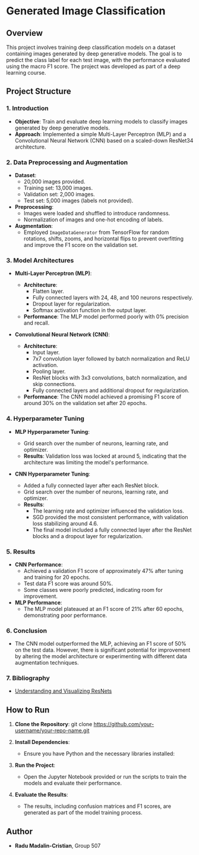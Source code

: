 # Generated Image Classification

## Overview
This project involves training deep classification models on a dataset containing images generated by deep generative models. The goal is to predict the class label for each test image, with the performance evaluated using the macro F1 score. The project was developed as part of a deep learning course.

## Project Structure

### 1. Introduction
- **Objective**: Train and evaluate deep learning models to classify images generated by deep generative models.
- **Approach**: Implemented a simple Multi-Layer Perceptron (MLP) and a Convolutional Neural Network (CNN) based on a scaled-down ResNet34 architecture.

### 2. Data Preprocessing and Augmentation
- **Dataset**: 
  - 20,000 images provided.
  - Training set: 13,000 images.
  - Validation set: 2,000 images.
  - Test set: 5,000 images (labels not provided).
- **Preprocessing**: 
  - Images were loaded and shuffled to introduce randomness.
  - Normalization of images and one-hot encoding of labels.
- **Augmentation**: 
  - Employed `ImageDataGenerator` from TensorFlow for random rotations, shifts, zooms, and horizontal flips to prevent overfitting and improve the F1 score on the validation set.

### 3. Model Architectures
- **Multi-Layer Perceptron (MLP)**:
  - **Architecture**:
    - Flatten layer.
    - Fully connected layers with 24, 48, and 100 neurons respectively.
    - Dropout layer for regularization.
    - Softmax activation function in the output layer.
  - **Performance**: The MLP model performed poorly with 0% precision and recall.

- **Convolutional Neural Network (CNN)**:
  - **Architecture**:
    - Input layer.
    - 7x7 convolution layer followed by batch normalization and ReLU activation.
    - Pooling layer.
    - ResNet blocks with 3x3 convolutions, batch normalization, and skip connections.
    - Fully connected layers and additional dropout for regularization.
  - **Performance**: The CNN model achieved a promising F1 score of around 30% on the validation set after 20 epochs.

### 4. Hyperparameter Tuning
- **MLP Hyperparameter Tuning**:
  - Grid search over the number of neurons, learning rate, and optimizer.
  - **Results**: Validation loss was locked at around 5, indicating that the architecture was limiting the model's performance.

- **CNN Hyperparameter Tuning**:
  - Added a fully connected layer after each ResNet block.
  - Grid search over the number of neurons, learning rate, and optimizer.
  - **Results**: 
    - The learning rate and optimizer influenced the validation loss.
    - SGD provided the most consistent performance, with validation loss stabilizing around 4.6.
    - The final model included a fully connected layer after the ResNet blocks and a dropout layer for regularization.

### 5. Results
- **CNN Performance**: 
  - Achieved a validation F1 score of approximately 47% after tuning and training for 20 epochs.
  - Test data F1 score was around 50%.
  - Some classes were poorly predicted, indicating room for improvement.
- **MLP Performance**: 
  - The MLP model plateaued at an F1 score of 21% after 60 epochs, demonstrating poor performance.

### 6. Conclusion
- The CNN model outperformed the MLP, achieving an F1 score of 50% on the test data. However, there is significant potential for improvement by altering the model architecture or experimenting with different data augmentation techniques.

### 7. Bibliography
- [Understanding and Visualizing ResNets](https://towardsdatascience.com/understanding-and-visualizing-resnets-442284831be8)

## How to Run
1. **Clone the Repository**:
    git clone https://github.com/your-username/your-repo-name.git
	
2. **Install Dependencies**:
    - Ensure you have Python and the necessary libraries installed:

3. **Run the Project**:
    - Open the Jupyter Notebook provided or run the scripts to train the models and evaluate their performance.

4. **Evaluate the Results**:
    - The results, including confusion matrices and F1 scores, are generated as part of the model training process.

## Author
- **Radu Madalin-Cristian**, Group 507
